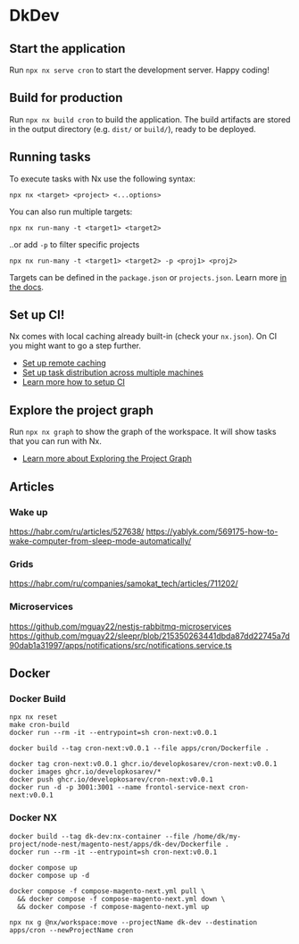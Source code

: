 # DkDev

## Start the application

Run `npx nx serve cron` to start the development server. Happy coding!

## Build for production

Run `npx nx build cron` to build the application. The build artifacts are stored in the output directory (e.g. `dist/` or `build/`), ready to be deployed.

## Running tasks

To execute tasks with Nx use the following syntax:

```
npx nx <target> <project> <...options>
```

You can also run multiple targets:

```
npx nx run-many -t <target1> <target2>
```

..or add `-p` to filter specific projects

```
npx nx run-many -t <target1> <target2> -p <proj1> <proj2>
```

Targets can be defined in the `package.json` or `projects.json`. Learn more [in the docs](https://nx.dev/features/run-tasks).

## Set up CI!

Nx comes with local caching already built-in (check your `nx.json`). On CI you might want to go a step further.

- [Set up remote caching](https://nx.dev/features/share-your-cache)
- [Set up task distribution across multiple machines](https://nx.dev/nx-cloud/features/distribute-task-execution)
- [Learn more how to setup CI](https://nx.dev/recipes/ci)

## Explore the project graph

Run `npx nx graph` to show the graph of the workspace.
It will show tasks that you can run with Nx.

- [Learn more about Exploring the Project Graph](https://nx.dev/core-features/explore-graph)

## Articles
### Wake up
https://habr.com/ru/articles/527638/
https://yablyk.com/569175-how-to-wake-computer-from-sleep-mode-automatically/

### Grids
https://habr.com/ru/companies/samokat_tech/articles/711202/

### Microservices
https://github.com/mguay22/nestjs-rabbitmq-microservices
https://github.com/mguay22/sleepr/blob/215350263441dbda87dd22745a7d90dab1a31997/apps/notifications/src/notifications.service.ts

## Docker

### Docker Build
```
npx nx reset
make cron-build
docker run --rm -it --entrypoint=sh cron-next:v0.0.1

docker build --tag cron-next:v0.0.1 --file apps/cron/Dockerfile .

docker tag cron-next:v0.0.1 ghcr.io/developkosarev/cron-next:v0.0.1
docker images ghcr.io/developkosarev/*
docker push ghcr.io/developkosarev/cron-next:v0.0.1
docker run -d -p 3001:3001 --name frontol-service-next cron-next:v0.0.1
```     

### Docker NX
```
docker build --tag dk-dev:nx-container --file /home/dk/my-project/node-nest/magento-nest/apps/dk-dev/Dockerfile .
docker run --rm -it --entrypoint=sh cron-next:v0.0.1

docker compose up
docker compose up -d

docker compose -f compose-magento-next.yml pull \
  && docker compose -f compose-magento-next.yml down \
  && docker compose -f compose-magento-next.yml up

npx nx g @nx/workspace:move --projectName dk-dev --destination apps/cron --newProjectName cron
```
